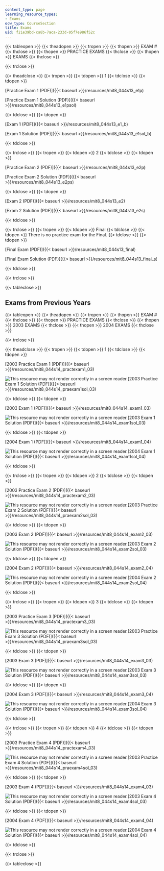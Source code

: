 ```yaml
---
content_type: page
learning_resource_types:
- Exams
ocw_type: CourseSection
title: Exams
uid: f21e39bd-ca8b-7aca-233d-05f7e986f52c
---
```


{{< tableopen >}}
{{< theadopen >}}
{{< tropen >}}
{{< thopen >}}
EXAM #
{{< thclose >}}
{{< thopen >}}
PRACTICE EXAMS
{{< thclose >}}
{{< thopen >}}
EXAMS
{{< thclose >}}

{{< trclose >}}

{{< theadclose >}}
{{< tropen >}}
{{< tdopen >}}
1
{{< tdclose >}}
{{< tdopen >}}


[Practice Exam 1 (PDF)]({{< baseurl >}}/resources/mit8_044s13_e1p)

[Practice Exam 1 Solution (PDF)]({{< baseurl >}}/resources/mit8_044s13_e1psol)


{{< tdclose >}}
{{< tdopen >}}


[Exam 1 (PDF)]({{< baseurl >}}/resources/mit8_044s13_e1_b)

[Exam 1 Solution (PDF)]({{< baseurl >}}/resources/mit8_044s13_e1sol_b)


{{< tdclose >}}

{{< trclose >}}
{{< tropen >}}
{{< tdopen >}}
2
{{< tdclose >}}
{{< tdopen >}}


[Practice Exam 2 (PDF)]({{< baseurl >}}/resources/mit8_044s13_e2p)

[Practice Exam 2 Solution (PDF)]({{< baseurl >}}/resources/mit8_044s13_e2ps)


{{< tdclose >}}
{{< tdopen >}}


[Exam 2 (PDF)]({{< baseurl >}}/resources/mit8_044s13_e2)

[Exam 2 Solution (PDF)]({{< baseurl >}}/resources/mit8_044s13_e2s)


{{< tdclose >}}

{{< trclose >}}
{{< tropen >}}
{{< tdopen >}}
Final
{{< tdclose >}}
{{< tdopen >}}
There is no practice exam for the Final.
{{< tdclose >}}
{{< tdopen >}}


[Final Exam (PDF)]({{< baseurl >}}/resources/mit8_044s13_final)

[Final Exam Solution (PDF)]({{< baseurl >}}/resources/mit8_044s13_final_s)


{{< tdclose >}}

{{< trclose >}}

{{< tableclose >}}

Exams from Previous Years
-------------------------

{{< tableopen >}}
{{< theadopen >}}
{{< tropen >}}
{{< thopen >}}
EXAM #
{{< thclose >}}
{{< thopen >}}
PRACTICE EXAMS
{{< thclose >}}
{{< thopen >}}
2003 EXAMS
{{< thclose >}}
{{< thopen >}}
2004 EXAMS
{{< thclose >}}

{{< trclose >}}

{{< theadclose >}}
{{< tropen >}}
{{< tdopen >}}
1
{{< tdclose >}}
{{< tdopen >}}


[2003 Practice Exam 1 (PDF)]({{< baseurl >}}/resources/mit8_044s14_practexam1_03)

![This resource may not render correctly in a screen reader.](/images/inacessible.gif)[2003 Practice Exam 1 Solution (PDF)]({{< baseurl >}}/resources/mit8_044s14_praexam1sol_03)


{{< tdclose >}}
{{< tdopen >}}


[2003 Exam 1 (PDF)]({{< baseurl >}}/resources/mit8_044s14_exam1_03)

![This resource may not render correctly in a screen reader.](/images/inacessible.gif)[2003 Exam 1 Solution (PDF)]({{< baseurl >}}/resources/mit8_044s14_exam1sol_03)


{{< tdclose >}}
{{< tdopen >}}


[2004 Exam 1 (PDF)]({{< baseurl >}}/resources/mit8_044s14_exam1_04)

![This resource may not render correctly in a screen reader.](/images/inacessible.gif)[2004 Exam 1 Solution (PDF)]({{< baseurl >}}/resources/mit8_044s14_exam1sol_04)


{{< tdclose >}}

{{< trclose >}}
{{< tropen >}}
{{< tdopen >}}
2
{{< tdclose >}}
{{< tdopen >}}


[2003 Practice Exam 2 (PDF)]({{< baseurl >}}/resources/mit8_044s14_practexam2_03)

![This resource may not render correctly in a screen reader.](/images/inacessible.gif)[2003 Practice Exam 2 Solution (PDF)]({{< baseurl >}}/resources/mit8_044s14_praexam2sol_03)


{{< tdclose >}}
{{< tdopen >}}


[2003 Exam 2 (PDF)]({{< baseurl >}}/resources/mit8_044s14_exam2_03)

![This resource may not render correctly in a screen reader.](/images/inacessible.gif)[2003 Exam 2 Solution (PDF)]({{< baseurl >}}/resources/mit8_044s14_exam2sol_03)


{{< tdclose >}}
{{< tdopen >}}


[2004 Exam 2 (PDF)]({{< baseurl >}}/resources/mit8_044s14_exam2_04)

![This resource may not render correctly in a screen reader.](/images/inacessible.gif)[2004 Exam 2 Solution (PDF)]({{< baseurl >}}/resources/mit8_044s14_exam2sol_04)


{{< tdclose >}}

{{< trclose >}}
{{< tropen >}}
{{< tdopen >}}
3
{{< tdclose >}}
{{< tdopen >}}


[2003 Practice Exam 3 (PDF)]({{< baseurl >}}/resources/mit8_044s14_practexam3_03)

![This resource may not render correctly in a screen reader.](/images/inacessible.gif)[2003 Practice Exam 3 Solution (PDF)]({{< baseurl >}}/resources/mit8_044s14_praexam3sol_03)


{{< tdclose >}}
{{< tdopen >}}


[2003 Exam 3 (PDF)]({{< baseurl >}}/resources/mit8_044s14_exam3_03)

![This resource may not render correctly in a screen reader.](/images/inacessible.gif)[2003 Exam 3 Solution (PDF)]({{< baseurl >}}/resources/mit8_044s14_exam3sol_03)


{{< tdclose >}}
{{< tdopen >}}


[2004 Exam 3 (PDF)]({{< baseurl >}}/resources/mit8_044s14_exam3_04)

![This resource may not render correctly in a screen reader.](/images/inacessible.gif)[2004 Exam 3 Solution (PDF)]({{< baseurl >}}/resources/mit8_044s14_exam3sol_04)


{{< tdclose >}}

{{< trclose >}}
{{< tropen >}}
{{< tdopen >}}
4
{{< tdclose >}}
{{< tdopen >}}


[2003 Practice Exam 4 (PDF)]({{< baseurl >}}/resources/mit8_044s14_practexam4_03)

![This resource may not render correctly in a screen reader.](/images/inacessible.gif)[2003 Practice Exam 4 Solution (PDF)]({{< baseurl >}}/resources/mit8_044s14_praexam4sol_03)


{{< tdclose >}}
{{< tdopen >}}


[2003 Exam 4 (PDF)]({{< baseurl >}}/resources/mit8_044s14_exam4_03)

![This resource may not render correctly in a screen reader.](/images/inacessible.gif)[2003 Exam 4 Solution (PDF)]({{< baseurl >}}/resources/mit8_044s14_exam4sol_03)


{{< tdclose >}}
{{< tdopen >}}


[2004 Exam 4 (PDF)]({{< baseurl >}}/resources/mit8_044s14_exam4_04)

![This resource may not render correctly in a screen reader.](/images/inacessible.gif)[2004 Exam 4 Solution (PDF)]({{< baseurl >}}/resources/mit8_044s14_exam4sol_04)


{{< tdclose >}}

{{< trclose >}}

{{< tableclose >}}